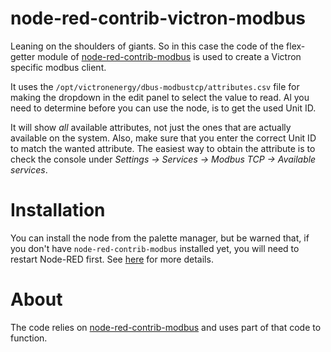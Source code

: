 # node-red-contrib-victron-modbus

Leaning on the shoulders of giants. So in this case the code of the flex-getter
module of
[node-red-contrib-modbus](https://github.com/biancoroyal/node-red-contrib-modbus)
is used to create a Victron specific modbus client. 

It uses the `/opt/victronenergy/dbus-modbustcp/attributes.csv` file for making the
dropdown in the edit panel to select the value to read. Al you need to determine
before you can use the node, is to get the used Unit ID.

It will show _all_ available attributes, not just the ones that are actually available on the system.
Also, make sure that you enter the correct Unit ID to match the wanted attribute. The easiest way
to obtain the attribute is to check the console under _Settings -> Services ->
Modbus TCP -> Available services_.

# Installation

You can install the node from the palette manager, but be warned that, if you
don't have `node-red-contrib-modbus` installed yet, you will need to restart
Node-RED first. See [here](https://github.com/node-red/node-red/issues/569) for
more details.

# About

The code relies on [node-red-contrib-modbus](https://github.com/biancoroyal/node-red-contrib-modbus)
and uses part of that code to function.
